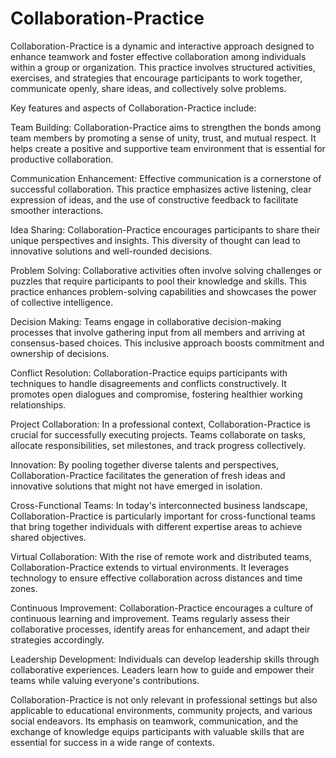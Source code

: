 # Collaboration-Practice

Collaboration-Practice is a dynamic and interactive approach designed to enhance teamwork and foster effective collaboration among individuals within a group or organization. This practice involves structured activities, exercises, and strategies that encourage participants to work together, communicate openly, share ideas, and collectively solve problems.

Key features and aspects of Collaboration-Practice include:

Team Building: Collaboration-Practice aims to strengthen the bonds among team members by promoting a sense of unity, trust, and mutual respect. It helps create a positive and supportive team environment that is essential for productive collaboration.

Communication Enhancement: Effective communication is a cornerstone of successful collaboration. This practice emphasizes active listening, clear expression of ideas, and the use of constructive feedback to facilitate smoother interactions.

Idea Sharing: Collaboration-Practice encourages participants to share their unique perspectives and insights. This diversity of thought can lead to innovative solutions and well-rounded decisions.

Problem Solving: Collaborative activities often involve solving challenges or puzzles that require participants to pool their knowledge and skills. This practice enhances problem-solving capabilities and showcases the power of collective intelligence.

Decision Making: Teams engage in collaborative decision-making processes that involve gathering input from all members and arriving at consensus-based choices. This inclusive approach boosts commitment and ownership of decisions.

Conflict Resolution: Collaboration-Practice equips participants with techniques to handle disagreements and conflicts constructively. It promotes open dialogues and compromise, fostering healthier working relationships.

Project Collaboration: In a professional context, Collaboration-Practice is crucial for successfully executing projects. Teams collaborate on tasks, allocate responsibilities, set milestones, and track progress collectively.

Innovation: By pooling together diverse talents and perspectives, Collaboration-Practice facilitates the generation of fresh ideas and innovative solutions that might not have emerged in isolation.

Cross-Functional Teams: In today's interconnected business landscape, Collaboration-Practice is particularly important for cross-functional teams that bring together individuals with different expertise areas to achieve shared objectives.

Virtual Collaboration: With the rise of remote work and distributed teams, Collaboration-Practice extends to virtual environments. It leverages technology to ensure effective collaboration across distances and time zones.

Continuous Improvement: Collaboration-Practice encourages a culture of continuous learning and improvement. Teams regularly assess their collaborative processes, identify areas for enhancement, and adapt their strategies accordingly.

Leadership Development: Individuals can develop leadership skills through collaborative experiences. Leaders learn how to guide and empower their teams while valuing everyone's contributions.

Collaboration-Practice is not only relevant in professional settings but also applicable to educational environments, community projects, and various social endeavors. Its emphasis on teamwork, communication, and the exchange of knowledge equips participants with valuable skills that are essential for success in a wide range of contexts.
